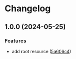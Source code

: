 # Changelog

## 1.0.0 (2024-05-25)


### Features

* add root resource ([5a606c4](https://github.com/altcatalin/fastify-hello-world/commit/5a606c44b3c0c9bce3fc209fc15d9e3e97443a9e))
